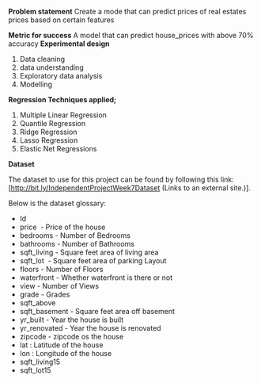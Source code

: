 
**Problem statement**
Create a mode that can predict prices of real estates prices based on certain features

**Metric for success**
A model that can predict house_prices with above 70% accuracy
**Experimental design**
1. Data cleaning
2. data understanding
3. Exploratory data analysis
4. Modelling

**Regression Techniques applied;**
1. Multiple Linear Regression
2. Quantile Regression
3. Ridge Regression
4. Lasso Regression
5. Elastic Net Regressions

**Dataset**

The dataset to use for this project can be found by following this link: [http://bit.ly/IndependentProjectWeek7Dataset (Links to an external site.)]. 

Below is the dataset glossary:
*	Id 
*	price  - Price of the house
*	bedrooms - Number of Bedrooms
*	bathrooms - Number of Bathrooms
*	sqft_living - Square feet area of living area
*	sqft_lot  - Square feet area of parking Layout
*	floors - Number of Floors
*	waterfront - Whether waterfront is there or not
*	view - Number of Views
*	grade - Grades
*	sqft_above
*	sqft_basement - Square feet area off basement
*	yr_built - Year the house is built
*	yr_renovated - Year the house is renovated
*	zipcode - zipcode os the house
*	lat : Latitude of the house
*	lon : Longitude of the house
*	sqft_living15
*	sqft_lot15
